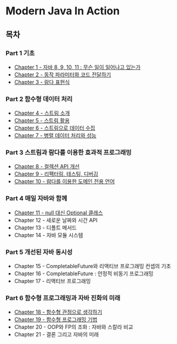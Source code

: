 # Modern Java In Action

## 목차

### Part 1 기초

- [Chapter 1 - 자바 8, 9, 10, 11 : 무슨 일이 일어나고 있는가](./contents/chapter01.md)
- [Chapter 2 - 동작 파라미터화 코드 전달하기](./contents/chapter02.md)
- [Chapter 3 - 람다 표현식](./contents/chapter03.md)

### Part 2 함수형 데이터 처리

- [Chapter 4 - 스트림 소개](./contents/chapter04.md)
- [Chapter 5 - 스트림 활용](./contents/chapter05.md)
- [Chapter 6 - 스트림으로 데이터 수집](./contents/chapter06.md)
- [Chapter 7 - 병렬 데이터 처리와 성능](./contents/chapter07.md)

### Part 3 스트림과 람다를 이용한 효과적 프로그래밍

- [Chapter 8 - 컬렉션 API 개선](./contents/chapter08.md)
- [Chapter 9 - 리팩터링, 테스팅, 디버깅](./contents/chapter09.md)
- [Chapter 10 - 람다를 이용한 도메인 전용 언어](./contents/chapter10.md)

### Part 4 매일 자바와 함께

- [Chapter 11 - null 대신 Optional 클래스](./contents/chapter11.md)
- Chapter 12 - 새로운 날짜와 시간 API
- Chapter 13 - 디폴트 메서드
- Chapter 14 - 자바 모듈 시스템

### Part 5 개선된 자바 동시성

- Chapter 15 - CompletableFuture와 리액티브 프로그래밍 컨셉의 기초
- Chapter 16 - CompletableFuture : 안정적 비동기 프로그래밍
- Chapter 17 - 리액티브 프로그래밍

### Part 6 함수형 프로그래밍과 자바 진화의 미래

- [Chapter 18 - 함수형 관점으로 생각하기](./contents/chapter18.md)
- [Chapter 19 - 함수형 프로그래밍 기법](./contents/chapter19.md)
- Chapter 20 - OOP와 FP의 조화 : 자바와 스칼라 비교
- Chapter 21 - 결론 그리고 자바의 미래

